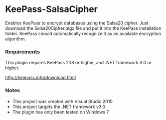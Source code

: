 # KeePass-SalsaCipher

Enables KeePass to encrypt databases using the Salsa20 cipher. Just download 
the Salsa20Cipher.plgx file and put it into the KeePass installation folder. 
KeePass should automatically recognize it as an available encryption algorithm. 

### Requirements

This plugin requires KeePass 2.18 or higher, and .NET framework 3.0 or higher. 

http://keepass.info/download.html

### Notes
- This project was created with Visual Studio 2010
- This project targets the .NET framework v3.0
- The plugin has only been tested on Windows 7
